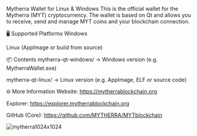  Mytherra Wallet for Linux & Windows
This is the official wallet for the Mytherra (MYT) cryptocurrency.
The wallet is based on Qt and allows you to receive, send and manage MYT coins and your blockchain connection.

🖥️ Supported Platforms
Windows

Linux (AppImage or build from source)

📦 Contents
mytherra-qt-windows/ → Windows version (e.g. MytherraWallet.exe)

mytherra-qt-linux/ → Linux version (e.g. AppImage, ELF or source code)

🌐 More Information
Website: https://mytherrablockchain.org

Explorer: https://explorer.mytherrablockchain.org

GitHub (Core): https://github.com/MYTHERRA/MYTblockchain

![mytherra1024x1024](https://github.com/user-attachments/assets/c5c601cf-a9af-45b6-a1ab-28dac29e89ef)



